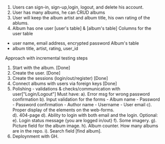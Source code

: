 1. Users can sign-in, sign-up,login, logout, and delete his account.
2. User has many albums, he can CRUD albums
3. User will keep the album artist and album title, his own rating of the ablums. 
4. Album has one user
[user's table] & [album's table]
Columns for the user table
- user name, email address, encrypted password
Album's table 
- album title, artist, rating, user_id

Approach with incremental testing steps
1. Start with the album. [Done]
2. Create the user. [Done]
3. Create the sessions (login/out/register) [Done]
4. Connect albums with users via foreign keys [Done]
5. Polishing - validations & checks/communication with user["Login/Logout"]
Must have:
   a). Error msg for wrong password confirmation 
   b). Input validation for the forms
       - Album name
       - Password
       - Password confirmation
       - Author name 
       - Username 
       - User email 
   c). Proper display of the elements on the web-forms.  
   d). 404-page
   d). Ability to login with both email and the login.
Optional:
   e). Login status message {you are logged in/out}
   f). Some imagery. 
   g). Picture field for the album image.
   h). Album counter. How many albums are in the repo.
   i). Search field [find album]. 
6. Deploynment with GH.